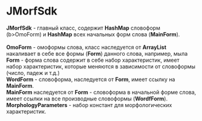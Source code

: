 # JMorfSdk<br>
<b>JMorfSdk</b> - главный класс, содержит <b>HashMap</b> словоформ (b>OmoForm</b>) и <b>HashMap</b> всех начальных форм слова (<b>MainForm</b>).<br>
<br>
<b>OmoForm</b> - омоформы слова, класс наследуется от <b>ArrayList</b> накаливает в себе все формы (<b>Form</b>) данного слова, например, мыла<br>
<b>Form</b> - форма слова содержит в себе набор характеристик, имеет набор характеристик, которые меняются в зависимости от словоформы (число, падеж и т.д.)<br>
<b>WordForm</b> - словоформа, наследуется от <b>Form</b>, имеет ссылку на <b>MainForm</b>.<br>
<b>MainForm</b> наследуется от <b>Form</b> - словоформа в начальной форме слова, имеет ссылки на все производные словоформы (<b>WordfForm</b>).<br>
<b>MorphologyParameters</b> - набор констант для морфологических характеристик.<br>

